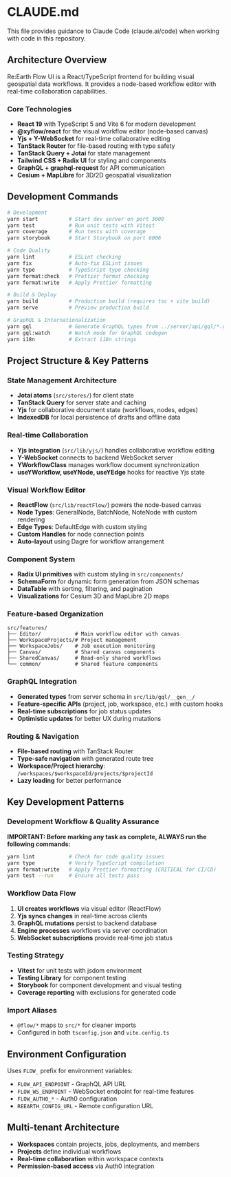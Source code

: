 # CLAUDE.md

This file provides guidance to Claude Code (claude.ai/code) when working with code in this repository.

## Architecture Overview

Re:Earth Flow UI is a React/TypeScript frontend for building visual geospatial data workflows. It provides a node-based workflow editor with real-time collaboration capabilities.

### Core Technologies

- **React 19** with TypeScript 5 and Vite 6 for modern development
- **@xyflow/react** for the visual workflow editor (node-based canvas)
- **Yjs + Y-WebSocket** for real-time collaborative editing
- **TanStack Router** for file-based routing with type safety
- **TanStack Query + Jotai** for state management
- **Tailwind CSS + Radix UI** for styling and components
- **GraphQL + graphql-request** for API communication
- **Cesium + MapLibre** for 3D/2D geospatial visualization

## Development Commands

```bash
# Development
yarn start          # Start dev server on port 3000
yarn test           # Run unit tests with Vitest
yarn coverage       # Run tests with coverage
yarn storybook      # Start Storybook on port 6006

# Code Quality
yarn lint           # ESLint checking
yarn fix            # Auto-fix ESLint issues
yarn type           # TypeScript type checking
yarn format:check   # Prettier format checking
yarn format:write   # Apply Prettier formatting

# Build & Deploy
yarn build          # Production build (requires tsc + vite build)
yarn serve          # Preview production build

# GraphQL & Internationalization
yarn gql            # Generate GraphQL types from ../server/api/gql/*.graphql
yarn gql:watch      # Watch mode for GraphQL codegen
yarn i18n           # Extract i18n strings
```

## Project Structure & Key Patterns

### State Management Architecture

- **Jotai atoms** (`src/stores/`) for client state
- **TanStack Query** for server state and caching
- **Yjs** for collaborative document state (workflows, nodes, edges)
- **IndexedDB** for local persistence of drafts and offline data

### Real-time Collaboration

- **Yjs integration** (`src/lib/yjs/`) handles collaborative workflow editing
- **Y-WebSocket** connects to backend WebSocket server
- **YWorkflowClass** manages workflow document synchronization
- **useYWorkflow, useYNode, useYEdge** hooks for reactive Yjs state

### Visual Workflow Editor

- **ReactFlow** (`src/lib/reactFlow/`) powers the node-based canvas
- **Node Types**: GeneralNode, BatchNode, NoteNode with custom rendering
- **Edge Types**: DefaultEdge with custom styling
- **Custom Handles** for node connection points
- **Auto-layout** using Dagre for workflow arrangement

### Component System

- **Radix UI primitives** with custom styling in `src/components/`
- **SchemaForm** for dynamic form generation from JSON schemas
- **DataTable** with sorting, filtering, and pagination
- **Visualizations** for Cesium 3D and MapLibre 2D maps

### Feature-based Organization

```
src/features/
├── Editor/           # Main workflow editor with canvas
├── WorkspaceProjects/# Project management
├── WorkspaceJobs/    # Job execution monitoring
├── Canvas/           # Shared canvas components
├── SharedCanvas/     # Read-only shared workflows
└── common/           # Shared feature components
```

### GraphQL Integration

- **Generated types** from server schema in `src/lib/gql/__gen__/`
- **Feature-specific APIs** (project, job, workspace, etc.) with custom hooks
- **Real-time subscriptions** for job status updates
- **Optimistic updates** for better UX during mutations

### Routing & Navigation

- **File-based routing** with TanStack Router
- **Type-safe navigation** with generated route tree
- **Workspace/Project hierarchy**: `/workspaces/$workspaceId/projects/$projectId`
- **Lazy loading** for better performance

## Key Development Patterns

### Development Workflow & Quality Assurance

**IMPORTANT: Before marking any task as complete, ALWAYS run the following commands:**

```bash
yarn lint           # Check for code quality issues
yarn type           # Verify TypeScript compilation
yarn format:write   # Apply Prettier formatting (CRITICAL for CI/CD)
yarn test --run     # Ensure all tests pass
```

### Workflow Data Flow

1. **UI creates workflows** via visual editor (ReactFlow)
2. **Yjs syncs changes** in real-time across clients
3. **GraphQL mutations** persist to backend database
4. **Engine processes** workflows via server coordination
5. **WebSocket subscriptions** provide real-time job status

### Testing Strategy

- **Vitest** for unit tests with jsdom environment
- **Testing Library** for component testing
- **Storybook** for component development and visual testing
- **Coverage reporting** with exclusions for generated code

### Import Aliases

- `@flow/*` maps to `src/*` for cleaner imports
- Configured in both `tsconfig.json` and `vite.config.ts`

## Environment Configuration

Uses `FLOW_` prefix for environment variables:

- `FLOW_API_ENDPOINT` - GraphQL API URL
- `FLOW_WS_ENDPOINT` - WebSocket endpoint for real-time features
- `FLOW_AUTH0_*` - Auth0 configuration
- `REEARTH_CONFIG_URL` - Remote configuration URL

## Multi-tenant Architecture

- **Workspaces** contain projects, jobs, deployments, and members
- **Projects** define individual workflows
- **Real-time collaboration** within workspace contexts
- **Permission-based access** via Auth0 integration
